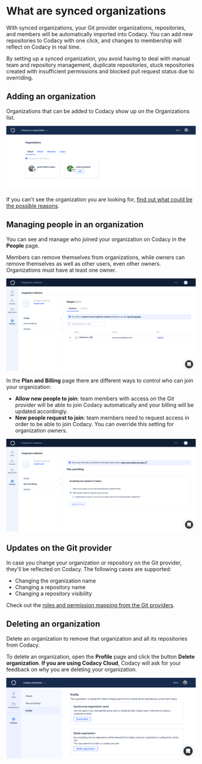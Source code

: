 # What are synced organizations

With synced organizations, your Git provider organizations, repositories, and members will be automatically imported into Codacy. You can add new repositories to Codacy with one click, and changes to membership will reflect on Codacy in real time.

By setting up a synced organization, you avoid having to deal with manual team and repository management, duplicate repositories, stuck repositories created with insufficient permissions and blocked pull request status due to overriding.

## Adding an organization

Organizations that can be added to Codacy show up on the Organizations list.

![Adding an organization](images/organizations-add.png)

If you can't see the organization you are looking for, [find out what could be the possible reasons](why-cant-i-see-my-organization.md).

## Managing people in an organization

You can see and manage who joined your organization on Codacy in the **People** page.

Members can remove themselves from organizations, while owners can remove themselves as well as other users, even other owners. Organizations must have at least one owner.

![Managing people in an organization](images/organization-people.png)

In the **Plan and Billing** page there are different ways to control who can join your organization:

-   **Allow new people to join**: team members with access on the Git provider will be able to join Codacy automatically and your billing will be updated accordingly.
-   **New people request to join**: team members need to request access in order to be able to join Codacy. You can override this setting for organization owners.

![Accepting new people to the organization](images/organization-plan-billing.png)

## Updates on the Git provider

In case you change your organization or repository on the Git provider, they'll be reflected on Codacy. The following cases are supported:

-   Changing the organization name
-   Changing a repository name
-   Changing a repository visibility

Check out the [roles and permission mapping from the Git providers](roles-and-permissions-for-synced-organizations.md).

## Deleting an organization

Delete an organization to remove that organization and all its repositories from Codacy.

To delete an organization, open the **Profile** page and click the button **Delete organization**. **If you are using Codacy Cloud**, Codacy will ask for your feedback on why you are deleting your organization.

![Deleting an organization](images/organization-settings.png)
